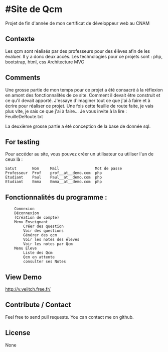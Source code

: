 #Site de Qcm
===
Projet de fin d'année de mon certificat de développeur web au CNAM

Contexte
---
Les qcm sont réalisés par des professeurs pour des élèves afin de les évaluer. Il y a donc deux accès.
Les technologies pour ce projets sont : php, bootstrap, html, css
Architecture MVC

Comments
---
Une grosse partie de mon temps pour ce projet a été consacré à la réflexion en amont des fonctionnalités de ce site. Comment il devait être construit et ce qu'il devait apporté. J'essaye d'imaginer tout ce que j'ai à faire et à écrire pour réaliser ce projet. Une fois cette feuille de route faite, je vais plus vite, je sais ce que j'ai à faire… Je vous invite à la lire : FeuilleDeRoute.txt 

La deuxième grosse partie a été conception de la base de donnée sql.


For testing
---
Pour accéder au site, vous pouvez créer un utilisateur ou utiliser l'un de ceux là : 

	Satut		Nom		Mail				Mot de passe
	Professeur	Prof	prof__at__demo.com	php
	Etudiant	Paul	Paul__at__demo.com	php
	Etudiant	Emma	Emma__at__demo.com	php


Fonctionnalités du programme :
---
		Connexion
		Déconnexion
		(Création de compte)
		Menu Enseignant
			Créer des question
			Voir des questions
			Générer des qcm
			Voir les notes des éleves
			Voir les notes par Qcm
		Menu Eleve
			Liste des Qcm
			Qcm en attente
			consulter ses Notes
					


View Demo
---
http://v.velitch.free.fr/


Contribute / Contact
---
Feel free to send pull requests.
You can contact me on github.


License
---
None
